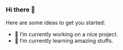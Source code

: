 ### Hi there 👋

Here are some ideas to get you started:

- 🔭 I’m currently working on a nice project.
- 🌱 I’m currently learning amazing stuffs.
